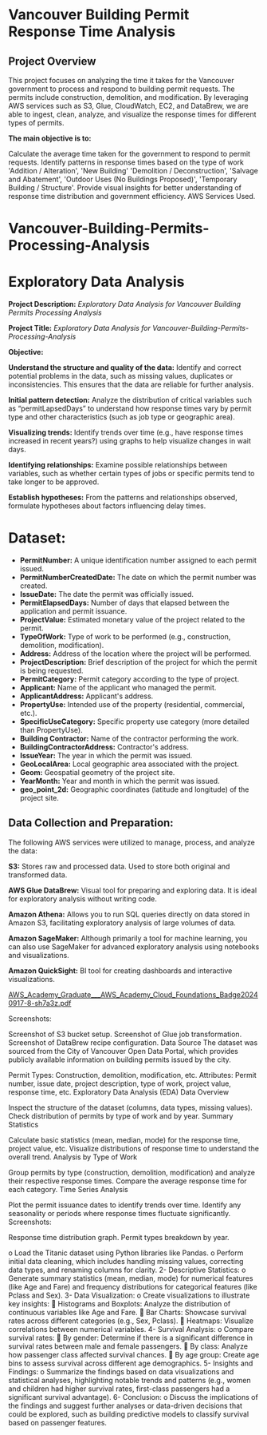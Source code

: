 # Vancouver Building Permit Response Time Analysis

## Project Overview
This project focuses on analyzing the time it takes for the Vancouver government to process and respond to building permit requests. The permits include construction, demolition, and modification. By leveraging AWS services such as S3, Glue, CloudWatch, EC2, and DataBrew, we are able to ingest, clean, analyze, and visualize the response times for different types of permits.

__The main objective is to:__

Calculate the average time taken for the government to respond to permit requests.
Identify patterns in response times based on the type of work 'Addition / Alteration', 'New Building' 'Demolition / Deconstruction', 'Salvage and Abatement', 'Outdoor Uses (No Buildings Proposed)', 'Temporary Building / Structure'.
Provide visual insights for better understanding of response time distribution and government efficiency.
AWS Services Used.

# Vancouver-Building-Permits-Processing-Analysis

# Exploratory Data Analysis

**Project Description:** _Exploratory Data Analysis for Vancouver Building Permits Processing Analysis_

**Project Title:** _Exploratory Data Analysis for Vancouver-Building-Permits-Processing-Analysis_

__Objective:__ 

**Understand the structure and quality of the data:** Identify and correct potential problems in the data, such as missing values, duplicates or inconsistencies. This ensures that the data are reliable for further analysis.

**Initial pattern detection:** Analyze the distribution of critical variables such as “permitLapsedDays” to understand how response times vary by permit type and other characteristics (such as job type or geographic area).

**Visualizing trends:** Identify trends over time (e.g., have response times increased in recent years?) using graphs to help visualize changes in wait days.

**Identifying relationships:** Examine possible relationships between variables, such as whether certain types of jobs or specific permits tend to take longer to be approved.

**Establish hypotheses:** From the patterns and relationships observed, formulate hypotheses about factors influencing delay times.

# Dataset: 

+ **PermitNumber:** A unique identification number assigned to each permit issued.
+ **PermitNumberCreatedDate:** The date on which the permit number was created.
+ **IssueDate:** The date the permit was officially issued.
+ **PermitElapsedDays:** Number of days that elapsed between the application and permit issuance.
+ **ProjectValue:** Estimated monetary value of the project related to the permit.
+ **TypeOfWork:** Type of work to be performed (e.g., construction, demolition, modification).
+ **Address:** Address of the location where the project will be performed.
+ **ProjectDescription:** Brief description of the project for which the permit is being requested.
+ **PermitCategory:** Permit category according to the type of project.
+ **Applicant:** Name of the applicant who managed the permit.
+ **ApplicantAddress:** Applicant's address.
+ **PropertyUse:** Intended use of the property (residential, commercial, etc.).
+ **SpecificUseCategory:** Specific property use category (more detailed than PropertyUse).
+ **Building Contractor:** Name of the contractor performing the work.
+ **BuildingContractorAddress:** Contractor's address.
+ **IssueYear:** The year in which the permit was issued.
+ **GeoLocalArea:** Local geographic area associated with the project.
+ **Geom:** Geospatial geometry of the project site.
+ **YearMonth:** Year and month in which the permit was issued.
+ **geo_point_2d:** Geographic coordinates (latitude and longitude) of the project site.

## Data Collection and Preparation:


The following AWS services were utilized to manage, process, and analyze the data:

**S3:**
Stores raw and processed data. Used to store both original and transformed data.

**AWS Glue DataBrew:**
Visual tool for preparing and exploring data. It is ideal for exploratory analysis without writing code.

**Amazon Athena:**
Allows you to run SQL queries directly on data stored in Amazon S3, facilitating exploratory analysis of large volumes of data.

**Amazon SageMaker:**
Although primarily a tool for machine learning, you can also use SageMaker for advanced exploratory analysis using notebooks and visualizations.

**Amazon QuickSight:**
BI tool for creating dashboards and interactive visualizations.

[AWS_Academy_Graduate___AWS_Academy_Cloud_Foundations_Badge20240917-8-sh7a3z.pdf](https://github.com/user-attachments/files/17036584/AWS_Academy_Graduate___AWS_Academy_Cloud_Foundations_Badge20240917-8-sh7a3z.pdf)

Screenshots:

Screenshot of S3 bucket setup.
Screenshot of Glue job transformation.
Screenshot of DataBrew recipe configuration.
Data Source
The dataset was sourced from the City of Vancouver Open Data Portal, which provides publicly available information on building permits issued by the city.

Permit Types: Construction, demolition, modification, etc.
Attributes: Permit number, issue date, project description, type of work, project value, response time, etc.
Exploratory Data Analysis (EDA)
Data Overview

Inspect the structure of the dataset (columns, data types, missing values).
Check distribution of permits by type of work and by year.
Summary Statistics

Calculate basic statistics (mean, median, mode) for the response time, project value, etc.
Visualize distributions of response time to understand the overall trend.
Analysis by Type of Work

Group permits by type (construction, demolition, modification) and analyze their respective response times.
Compare the average response time for each category.
Time Series Analysis

Plot the permit issuance dates to identify trends over time.
Identify any seasonality or periods where response times fluctuate significantly.
Screenshots:

Response time distribution graph.
Permit types breakdown by year.










o	Load the Titanic dataset using Python libraries like Pandas.
o	Perform initial data cleaning, which includes handling missing values, correcting data types, and renaming columns for clarity.
2-	Descriptive Statistics:
o	Generate summary statistics (mean, median, mode) for numerical features (like Age and Fare) and frequency distributions for categorical features (like Pclass and Sex).
3-	Data Visualization:
o	Create visualizations to illustrate key insights:
	Histograms and Boxplots: Analyze the distribution of continuous variables like Age and Fare.
	Bar Charts: Showcase survival rates across different categories (e.g., Sex, Pclass).
	Heatmaps: Visualize correlations between numerical variables.
4-	Survival Analysis:
o	Compare survival rates:
	By gender: Determine if there is a significant difference in survival rates between male and female passengers.
	By class: Analyze how passenger class affected survival chances.
	By age group: Create age bins to assess survival across different age demographics.
5-	Insights and Findings:
o	Summarize the findings based on data visualizations and statistical analyses, highlighting notable trends and patterns (e.g., women and children had higher survival rates, first-class passengers had a significant survival advantage).
6-	Conclusion:
o	Discuss the implications of the findings and suggest further analyses or data-driven decisions that could be explored, such as building predictive models to classify survival based on passenger features.





